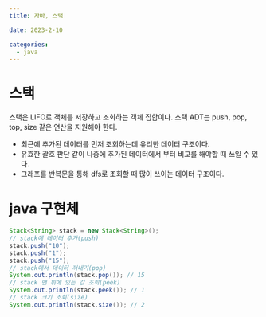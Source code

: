 ```yaml
---
title: 자바, 스택

date: 2023-2-10

categories:
  - java
---
```


# 스택

스택은 LIFO로 객체를 저장하고 조회하는 객체 집합이다. 스택 ADT는 push, pop, top, size 같은 연산을 지원해야 한다.

- 최근에 추가된 데이터를 먼저 조회하는데 유리한 데이터 구조이다.
- 유효한 괄호 판단 같이 나중에 추가된 데이터에서 부터 비교를 해야할 때 쓰일 수 있다.
- 그래프를 반복문을 통해 dfs로 조회할 때 많이 쓰이는 데이터 구조이다.

# java 구현체

```java
Stack<String> stack = new Stack<String>();
// stack에 데이터 추가(push)
stack.push("10");
stack.push("1");
stack.push("15");
// stack에서 데이터 꺼내기(pop)
System.out.println(stack.pop()); // 15
// stack 맨 위에 있는 값 조회(peek)
System.out.println(stack.peek()); // 1
// stack 크기 조회(size)
System.out.println(stack.size()); // 2
```
